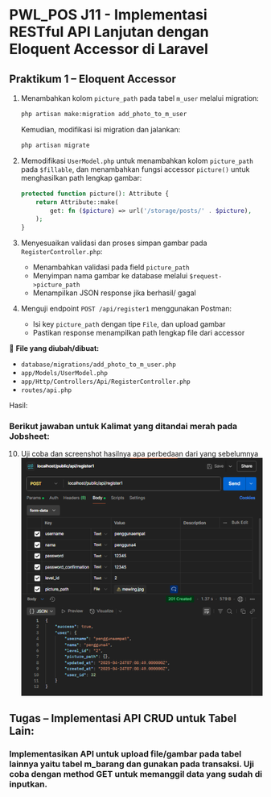 # PWL_POS J11 - Implementasi RESTful API Lanjutan dengan Eloquent Accessor di Laravel

## Praktikum 1 – Eloquent Accessor
1. Menambahkan kolom `picture_path` pada tabel `m_user` melalui migration:
    ```bash
    php artisan make:migration add_photo_to_m_user
    ```
    Kemudian, modifikasi isi migration dan jalankan:
    ```bash
    php artisan migrate
    ```

2. Memodifikasi `UserModel.php` untuk menambahkan kolom `picture_path` pada `$fillable`, dan menambahkan fungsi accessor `picture()` untuk menghasilkan path lengkap gambar:
    ```php
    protected function picture(): Attribute {
        return Attribute::make(
            get: fn ($picture) => url('/storage/posts/' . $picture),
        );
    }   
    ```

3. Menyesuaikan validasi dan proses simpan gambar pada `RegisterController.php`:
    - Menambahkan validasi pada field `picture_path`
    - Menyimpan nama gambar ke database melalui `$request->picture_path`
    - Menampilkan JSON response jika berhasil/ gagal

4. Menguji endpoint `POST /api/register1` menggunakan Postman:
    - Isi key `picture_path` dengan tipe `File`, dan upload gambar
    - Pastikan response menampilkan path lengkap file dari accessor

📌 **File yang diubah/dibuat:**
- `database/migrations/add_photo_to_m_user.php`
- `app/Models/UserModel.php`
- `app/Http/Controllers/Api/RegisterController.php`
- `routes/api.php`

Hasil:<br>

### Berikut jawaban untuk Kalimat yang ditandai merah pada Jobsheet:

10. Uji coba dan screenshot hasilnya apa perbedaan dari yang sebelumnya <br>
![img](img/P1_1.png)

## Tugas – Implementasi API CRUD untuk Tabel Lain:

### Implementasikan API untuk upload file/gambar  pada tabel lainnya yaitu tabel m_barang dan gunakan pada transaksi. Uji coba dengan method GET untuk memanggil data yang sudah di inputkan.

<!-- Link Commit: [Klik Disini](https://github.com/JihaR15/WEBLNJTLARAVEL10/commit/5d1bbe6ea8c3e1c341c9399b6bd93772ea9f5c56) <br> -->



